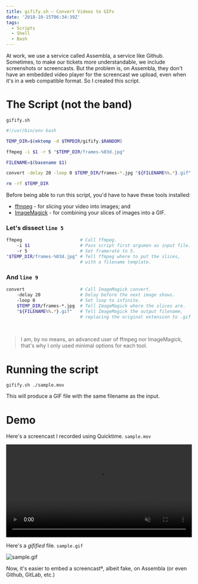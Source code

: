```yaml
---
title: gifify.sh — Convert Videos to GIFs
date: '2018-10-15T06:34:39Z'
tags:
  - Scripts
  - Shell
  - Bash
---
```


<script lang='ts'>
import sampleGif from './sample.gif';
import sampleMov from './sample.mov';
</script>

At work, we use a service called Assembla, a service like Github. Sometimes, to make our tickets more understandable, we include screenshots or screencasts. But the problem is, on Assembla, they don't have an embedded video player
for the screencast we upload, even when it's in a web compatible format. So I created this script.

<!--excerpt-->

# The Script (not the band)

`gifify.sh`

```bash
#!/usr/bin/env bash

TEMP_DIR=$(mktemp -d $TMPDIR/gifify.$RANDOM)

ffmpeg -i $1 -r 5 "$TEMP_DIR/frames-%03d.jpg"

FILENAME=$(basename $1)

convert -delay 20 -loop 0 $TEMP_DIR/frames-*.jpg "${FILENAME%%.*}.gif"

rm -rf $TEMP_DIR
```

Before being able to run this script, you'd have to have these tools installed:

- [ffmpeg][] - for slicing your video into images; and
- [ImageMagick][] - for combining your slices of images into a GIF.

### Let's dissect `line 5`

```bash
ffmpeg                      # Call ffmpeg.
    -i $1                   # Pass script first argumen as input file.
    -r 5                    # Set framerate to 5.
"$TEMP_DIR/frames-%03d.jpg" # Tell ffmpeg where to put the slices,
                            # with a filename template.
```

### And `line 9`

```bash
convert                     # Call ImageMagick convert.
    -delay 20               # Delay before the next image shows.
    -loop 0                 # Set loop to infinite.
    $TEMP_DIR/frames-*.jpg  # Tell ImageMagick where the slices are.
    "${FILENAME%%.*}.gif"   # Tell ImageMagick the output filename,
                            # replacing the original extension to .gif
```

<br>

> I am, by no means, an advanced user of ffmpeg nor ImageMagick, that's why I only used minimal options for each tool.

# Running the script

`gifify.sh ./sample.mov`

This will produce a GIF file with the same filename as the input.

# Demo

Here's a screencast I recorded using Quicktime. `sample.mov`

<video width="100%" height="auto" controls muted>
    <source src={sampleMov}>
    Your browser does not support the video tag.
</video>

<br>

Here's a _gifified_ file. `sample.gif`

<img src={sampleGif} alt='sample.gif' />

<br>

Now, it's easier to embed a screencastª, albeit fake, on Assembla (or even Github, GitLab, etc.)

[imagemagick]: https://www.imagemagick.org
[ffmpeg]: https://www.ffmpeg.org
[sample.gif]: ./sample.gif
[sample.mov]: ./sample.mov
